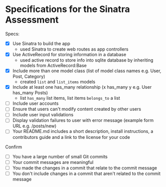 # Specifications for the Sinatra Assessment

Specs:
- [x] Use Sinatra to build the app
  * used Sinatra to create web routes as app controllers
- [x] Use ActiveRecord for storing information in a database
  * used active record to store info into sqlite database by inheriting models from ActiveRecord:Base
- [x] Include more than one model class (list of model class names e.g. User, Post, Category)
  * created `list` and `list_items` models
- [x] Include at least one has_many relationship (x has_many y e.g. User has_many Posts)
  * list `has_many` list items, list items `belongs_to` a list
- [ ] Include user accounts
- [ ] Ensure that users can't modify content created by other users
- [ ] Include user input validations
- [ ] Display validation failures to user with error message (example form URL e.g. /posts/new)
- [ ] Your README.md includes a short description, install instructions, a contributors guide and a link to the license for your code

Confirm
- [ ] You have a large number of small Git commits
- [ ] Your commit messages are meaningful
- [ ] You made the changes in a commit that relate to the commit message
- [ ] You don't include changes in a commit that aren't related to the commit message
